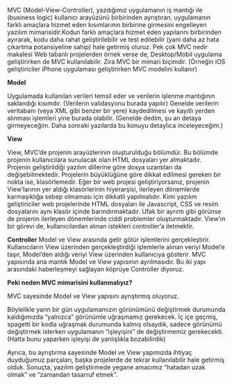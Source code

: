 MVC (Model-View-Controller), yazdığımız uygulamanın iş mantığı ile (business logic) kullanıcı arayüzünü birbirinden ayrıştıran, uygulamanın farklı amaçlara hizmet eden kısımlarının birbirine girmesini engelleyen yazılım mimarisidir.Kodun farklı amaçlara hizmet eden yapılarını birbirinden ayırarak, kodu daha rahat geliştirilebilir ve test edilebilir (yani daha az hata çıkartma potansiyeline sahip) hale getirmiş oluruz.
Pek çok MVC nedir makalesi Web tabanlı projelerden örnek verse de, Desktop/Mobil uygulama geliştirirken de MVC kullanılabilir. Zira MVC bir mimari biçimdir. (Örneğin iOS geliştiriciler iPhone uygulaması geliştirirken MVC modelini kullanır)

**Model**

Uygulamada kullanılan verileri temsil eder ve verilerin işlenme mantığının saklandığı kısımdır. (Verilerin validasyonu burada yapılır)
Genelde verilerin veritabanı (veya XML gibi benzer bir yere) kaydedilmesi ve kayıtlı yerden alınması işlemleri yine burada olabilir. (Genelde dedim, şu an detaya girmeyeceğim. Daha sonraki yazılarda bu konuyu detaylıca inceleyeceğim.)

**View**

View, MVC’de projenin arayüzlerinin oluşturulduğu bölümdür. Bu bölümde projenin kullanıcılara sunulacak olan HTML dosyaları yer almaktadır. Projenin geliştirildiği yazılım dillerine göre dosya uzantıları da değişebilmektedir. Projelerin büyüklüğüne göre dikkat edilmesi gereken bir nokta ise, klasörlemedir.
Eğer bir web projesi geliştiriyorsanız, projenin View’larının yer aldığı klasörlerinin hiyerarşisi, ilerleyen dönemlerde karmaşıklığa sebep olmaması için dikkatli yapılmalıdır. Kimi yazılım geliştiriciler web projelerinde HTML dosyaları ile Javascript, CSS ve resim dosyalarını aynı klasör içinde barındırmaktadır. Ufak bir ayrıntı gibi görünse de projenin ilerleyen dönemlerinde ciddi problemler oluşturmaktadır.
View’ın bir görevi de, kullanıcılardan alınan istekleri controller’a iletmektir.

**Controller**
Model ve View arasında getir götür işlemlerini gerçekleştirir.
Kullanıcıların View üzerinden gerçekleştirdiği işlemlerle alınan veriyi Model’e taşır, Model’den aldığı veriyi View üzerinden kullanıcıya gösterir.
MVC yapısında ana mantık Model ve View yapısının ayrılmasıdır. Bu iki yapı arasındaki haberleşmeyi sağlayan köprüye Controller diyoruz.

**Peki neden MVC mimarisini kullanmalıyız?**

MVC sayesinde Model ve View yapısını ayrıştırmış oluyoruz.

Böylelikle yarın bir gün uygulamamızın görünümünü değiştirmek durumunda kaldığımızda “yalnızca” görünümle uğraşmamız gerekecek. İç içe geçmiş, spagetti bir kodla uğraşmak durumunda kalmış olsaydık, sadece görünümü değiştirmek isterken uygulamanın “işleyişini” de değiştirmemiz gerekecekti. (Hatta bunu yaparken işleyişi de yanlışlıkla bozabilirdik)

Ayrıca, bu ayrıştırma sayesinde Model ve View yapımızda ihtiyaç duyduğumuz parçaları, başka projelerde de tekrar kullanılabilir hale getirmiş olduk. Sonuçta, yazılım geliştirmede yegane amacımız “hatadan uzak olmak” ve “zamandan tasarruf etmek”.
